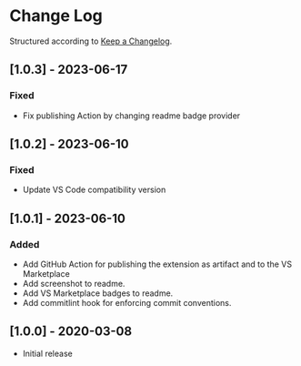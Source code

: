 # Change Log

Structured according to [Keep a Changelog](http://keepachangelog.com/).

## [1.0.3] - 2023-06-17

### Fixed

- Fix publishing Action by changing readme badge provider

## [1.0.2] - 2023-06-10

### Fixed

- Update VS Code compatibility version

## [1.0.1] - 2023-06-10

### Added

- Add GitHub Action for publishing the extension as artifact and to the VS Marketplace
- Add screenshot to readme.
- Add VS Marketplace badges to readme.
- Add commitlint hook for enforcing commit conventions.

## [1.0.0] - 2020-03-08

- Initial release
